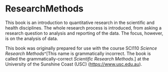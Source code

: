 # ResearchMethods

This book is an introduction to quantitative research in the scientific and health disciplines.
The whole research process is introduced,
from asking a research question to analysis and reporting of the data.
The focus, however, is on the analysis of data.

This book was originally prepared for use with the course 
SCI110 *Science Research Methods*^[This name is grammatically incorrect. The book is called the grammatically-correct *Scientific Research Methods*.]
at the 
University of the Sunshine Coast (USC) (https://www.usc.edu.au).




